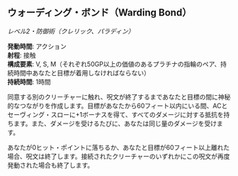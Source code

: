 ## ウォーディング・ボンド（Warding Bond）
*レベル2・防御術（クレリック、パラディン）*

**発動時間**: アクション  
**射程**: 接触  
**構成要素**: V, S, M（それぞれ50GP以上の価値のあるプラチナの指輪のペア、持続時間中あなたと目標が着用しなければならない）  
**持続時間**: 1時間

同意する別のクリーチャーに触れ、呪文が終了するまであなたと目標の間に神秘的なつながりを作成します。目標があなたから60フィート以内にいる間、ACとセーヴィング・スローに+1ボーナスを得て、すべてのダメージに対する抵抗を持ちます。また、ダメージを受けるたびに、あなたは同じ量のダメージを受けます。

あなたが0ヒット・ポイントに落ちるか、あなたと目標が60フィート以上離れた場合、呪文は終了します。接続されたクリーチャーのいずれかにこの呪文が再度発動された場合も終了します。